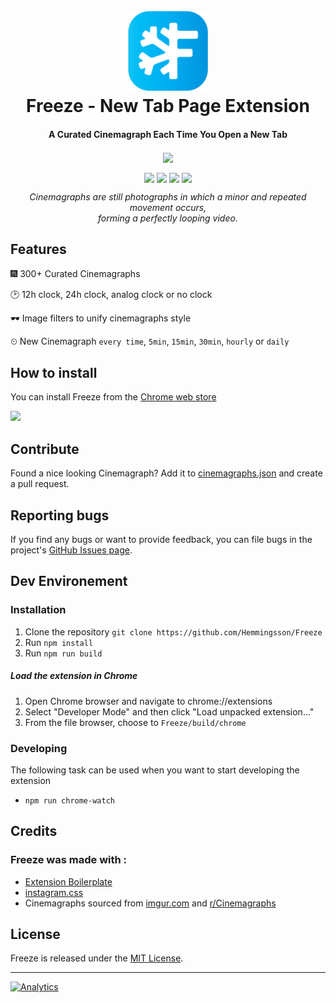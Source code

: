 
<h1 align="center">
  <br><img src="resources/logotype.png?raw=true" alt="Freeze" width="128">
  <br>
  Freeze - New Tab Page Extension
  <br>
</h1>

<h4 align="center">A Curated Cinemagraph Each Time You Open a New Tab</h4>


<p align="center">
  <a href="https://chrome.google.com/webstore/detail/kacdbklgelcjnoejpbafhdelhlnkgpnd">
    <img align="center" src="https://img.shields.io/chrome-web-store/v/kacdbklgelcjnoejpbafhdelhlnkgpnd.svg">
  </a>
</p>
 
<p align="center">
  <img align="center" src="https://media.giphy.com/media/26CaMNn3NWRQATnP2/giphy.gif" width="430">
  <img align="center" src="https://media.giphy.com/media/xULW8yBkB3VBPpZlHW/giphy.gif" width="430">
   
  <img align="center" src="https://media.giphy.com/media/l49JSrRTyRlSiKI6I/giphy.gif" width="430">
  <img align="center" src="https://media.giphy.com/media/d3OG6FhIFRF8WCti/giphy.gif" width="430">
</p>

<p align="center"><i>Cinemagraphs are still photographs in which a minor and repeated movement occurs, <br> forming a perfectly  looping video.</i></p> 



## Features


🎆 300+ Curated Cinemagraphs

🕑 12h clock, 24h clock, analog clock or no clock

🕶️ Image filters to unify cinemagraphs style

⏲ New Cinemagraph `every time`, `5min`, `15min`, `30min`, `hourly` or `daily`


## How to install

You can install Freeze from the [Chrome web store](https://chrome.google.com/webstore/detail/kacdbklgelcjnoejpbafhdelhlnkgpnd)

<a href="https://chrome.google.com/webstore/detail/kacdbklgelcjnoejpbafhdelhlnkgpnd">
    <img src="resources/CWS-dl.png" width="320">
 </a>

 
## Contribute

Found a nice looking Cinemagraph? Add it to [cinemagraphs.json](https://github.com/Hemmingsson/Freeze/blob/master/cinemagraphs.json) and create a pull request.

## Reporting bugs

If you find any bugs or want to provide feedback, you can file bugs in the project's [GitHub Issues page](https://github.com/Hemmingsson/Freeze/issues).


## Dev Environement
### Installation
1. Clone the repository `git clone https://github.com/Hemmingsson/Freeze`
2. Run `npm install`
3. Run `npm run build`

##### Load the extension in Chrome
1. Open Chrome browser and navigate to chrome://extensions
2. Select "Developer Mode" and then click "Load unpacked extension..."
3. From the file browser, choose to `Freeze/build/chrome`

### Developing
The following task can be used when you want to start developing the extension

- `npm run chrome-watch`

## Credits

### Freeze was made with :

- [Extension Boilerplate](https://github.com/EmailThis/extension-boilerplate)
- [instagram.css](https://github.com/picturepan2/instagram.css)
- Cinemagraphs sourced from [imgur.com](https://imgur.com) and [r/Cinemagraphs](https://www.reddit.com/r/Cinemagraphs/)

## License

Freeze is released under the [MIT License](https://github.com/Hemmingsson/Freeze/blob/master/LICENSE).

---

[![Analytics](https://ga-beacon.appspot.com/UA-112799031-1/readme)](https://github.com/igrigorik/ga-beacon)
